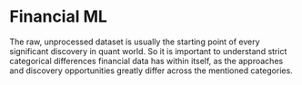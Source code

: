 # Financial ML
The raw, unprocessed dataset is usually the starting point of every significant discovery in quant world. So it is important to understand strict categorical differences financial data has within itself, as the approaches and discovery opportunities greatly differ across the mentioned categories.
